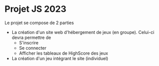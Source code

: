# Projet JS 2023

Le projet se compose de 2 parties 
- La création d'un site web d'hébergement de jeux (en groupe). Celui-ci devra permettre de 
  - S'inscrire
  - Se connecter
  - Afficher les tableaux de HighScore des jeux
- La création d'un jeu intégrant le site (individuel)
